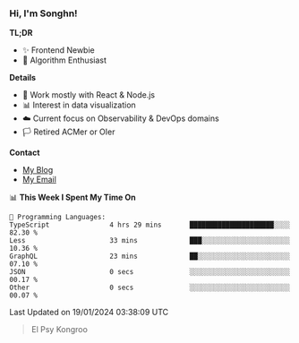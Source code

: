### Hi, I'm Songhn!

**TL;DR**

- ✨ Frontend Newbie
- 🎈 Algorithm Enthusiast

**Details**

- 🎯 Work mostly with React & Node.js
- 📊 Interest in data visualization
- ☁️ Current focus on Observability & DevOps domains
- 🏳️ Retired ACMer or OIer

**Contact**
- [My Blog](https://blog.songhn.com)
- [My Email](mailto:songhn233@gmail.com)

<!--START_SECTION:waka-->
📊 **This Week I Spent My Time On** 

```text
💬 Programming Languages: 
TypeScript               4 hrs 29 mins       █████████████████████░░░░   82.30 % 
Less                     33 mins             ███░░░░░░░░░░░░░░░░░░░░░░   10.36 % 
GraphQL                  23 mins             ██░░░░░░░░░░░░░░░░░░░░░░░   07.10 % 
JSON                     0 secs              ░░░░░░░░░░░░░░░░░░░░░░░░░   00.17 % 
Other                    0 secs              ░░░░░░░░░░░░░░░░░░░░░░░░░   00.07 % 
```


 Last Updated on 19/01/2024 03:38:09 UTC
<!--END_SECTION:waka-->

> El Psy Kongroo
